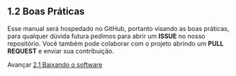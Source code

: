 ## 1.2 Boas Práticas

Esse manual será hospedado no GitHub, portanto visando as boas práticas, para qualquer dúvida futura pedimos para abrir um **ISSUE** no nosso repositório. Você também pode colaborar com o projeto abrindo um **PULL REQUEST** e enviar sua contribuição.

Avançar [2.1 Baixando o software](../2_CONFIG/1.download.md)
